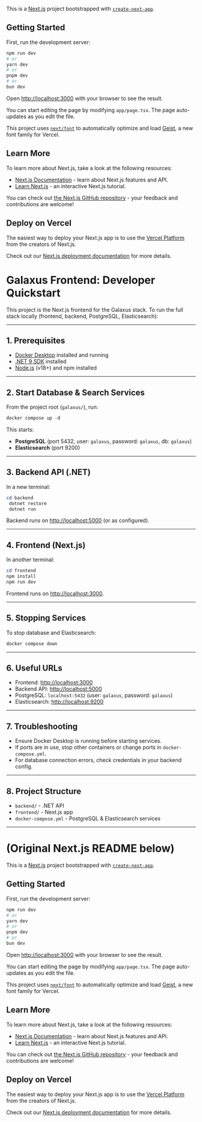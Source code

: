 This is a [Next.js](https://nextjs.org) project bootstrapped with [`create-next-app`](https://nextjs.org/docs/app/api-reference/cli/create-next-app).

## Getting Started

First, run the development server:

```bash
npm run dev
# or
yarn dev
# or
pnpm dev
# or
bun dev
```

Open [http://localhost:3000](http://localhost:3000) with your browser to see the result.

You can start editing the page by modifying `app/page.tsx`. The page auto-updates as you edit the file.

This project uses [`next/font`](https://nextjs.org/docs/app/building-your-application/optimizing/fonts) to automatically optimize and load [Geist](https://vercel.com/font), a new font family for Vercel.

## Learn More

To learn more about Next.js, take a look at the following resources:

- [Next.js Documentation](https://nextjs.org/docs) - learn about Next.js features and API.
- [Learn Next.js](https://nextjs.org/learn) - an interactive Next.js tutorial.

You can check out [the Next.js GitHub repository](https://github.com/vercel/next.js) - your feedback and contributions are welcome!

## Deploy on Vercel

The easiest way to deploy your Next.js app is to use the [Vercel Platform](https://vercel.com/new?utm_medium=default-template&filter=next.js&utm_source=create-next-app&utm_campaign=create-next-app-readme) from the creators of Next.js.

Check out our [Next.js deployment documentation](https://nextjs.org/docs/app/building-your-application/deploying) for more details.

# Galaxus Frontend: Developer Quickstart

This project is the Next.js frontend for the Galaxus stack. To run the full stack locally (frontend, backend, PostgreSQL, Elasticsearch):

---

## 1. Prerequisites

- [Docker Desktop](https://www.docker.com/products/docker-desktop/) installed and running
- [.NET 9 SDK](https://dotnet.microsoft.com/en-us/download/dotnet/9.0) installed
- [Node.js](https://nodejs.org/) (v18+) and npm installed

---

## 2. Start Database & Search Services

From the project root (`galaxus/`), run:

```powershell
docker compose up -d
```

This starts:

- **PostgreSQL** (port 5432, user: `galaxus`, password: `galaxus`, db: `galaxus`)
- **Elasticsearch** (port 9200)

---

## 3. Backend API (.NET)

In a new terminal:

```powershell
cd backend
 dotnet restore
 dotnet run
```

Backend runs on [http://localhost:5000](http://localhost:5000) (or as configured).

---

## 4. Frontend (Next.js)

In another terminal:

```powershell
cd frontend
npm install
npm run dev
```

Frontend runs on [http://localhost:3000](http://localhost:3000).

---

## 5. Stopping Services

To stop database and Elasticsearch:

```powershell
docker compose down
```

---

## 6. Useful URLs

- Frontend: [http://localhost:3000](http://localhost:3000)
- Backend API: [http://localhost:5000](http://localhost:5000)
- PostgreSQL: `localhost:5432` (user: `galaxus`, password: `galaxus`)
- Elasticsearch: [http://localhost:9200](http://localhost:9200)

---

## 7. Troubleshooting

- Ensure Docker Desktop is running before starting services.
- If ports are in use, stop other containers or change ports in `docker-compose.yml`.
- For database connection errors, check credentials in your backend config.

---

## 8. Project Structure

- `backend/` - .NET API
- `frontend/` - Next.js app
- `docker-compose.yml` - PostgreSQL & Elasticsearch services

---

# (Original Next.js README below)

This is a [Next.js](https://nextjs.org) project bootstrapped with [`create-next-app`](https://nextjs.org/docs/app/api-reference/cli/create-next-app).

## Getting Started

First, run the development server:

```bash
npm run dev
# or
yarn dev
# or
pnpm dev
# or
bun dev
```

Open [http://localhost:3000](http://localhost:3000) with your browser to see the result.

You can start editing the page by modifying `app/page.tsx`. The page auto-updates as you edit the file.

This project uses [`next/font`](https://nextjs.org/docs/app/building-your-application/optimizing/fonts) to automatically optimize and load [Geist](https://vercel.com/font), a new font family for Vercel.

## Learn More

To learn more about Next.js, take a look at the following resources:

- [Next.js Documentation](https://nextjs.org/docs) - learn about Next.js features and API.
- [Learn Next.js](https://nextjs.org/learn) - an interactive Next.js tutorial.

You can check out [the Next.js GitHub repository](https://github.com/vercel/next.js) - your feedback and contributions are welcome!

## Deploy on Vercel

The easiest way to deploy your Next.js app is to use the [Vercel Platform](https://vercel.com/new?utm_medium=default-template&filter=next.js&utm_source=create-next-app&utm_campaign=create-next-app-readme) from the creators of Next.js.

Check out our [Next.js deployment documentation](https://nextjs.org/docs/app/building-your-application/deploying) for more details.
